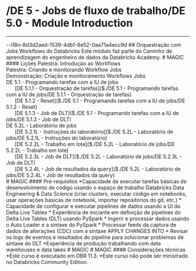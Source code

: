 # /DE 5 - Jobs de fluxo de trabalho/DE 5.0 - Module Introduction
<hr>--i18n-8d3d2aed-1539-4db1-8e52-0aa71a4ecc9d
## Orquestração com Jobs Workflows do Databricks
Este módulo faz parte do Caminho de aprendizagem do engenheiro de dados da Databricks Academy.
# MAGIC
#### Lições
Palestra: Introdução ao Workflows <br>
Palestra: Criando e monitorando Workflow Jobs <br>
Demonstração: Criação e monitoramento Workflows Jobs <br>
DE 5.1 - Programando tarefas com a IU de jobs <br>
&nbsp;&nbsp;&nbsp;&nbsp;&nbsp;&nbsp;[DE 5.1.1 - Orquestração de tarefas]($./DE 5.1 - Programando tarefas com a IU de jobs/DE 5.1.1 - Orquestração de tarefas) <br>
&nbsp;&nbsp;&nbsp;&nbsp;&nbsp;&nbsp;[DE 5.1.2 - Reset]($./DE 5.1 - Programando tarefas com a IU de jobs/DE 5.1.2 - Reset) <br>
&nbsp;&nbsp;&nbsp;&nbsp;&nbsp;&nbsp;[DE 5.1.3 - Job de DLT]($./DE 5.1 - Programando tarefas com a IU de jobs/DE 5.1.3 - Job de DLT) <br>
DE 5.2L - Laboratório de jobs <br>
&nbsp;&nbsp;&nbsp;&nbsp;&nbsp;&nbsp;[DE 5.2.1L - Instruções do laboratório]($./DE 5.2L - Laboratório de jobs/DE 5.2.1L - Instruções do laboratório) <br>
&nbsp;&nbsp;&nbsp;&nbsp;&nbsp;&nbsp;[DE 5.2.2L - Trabalho em lote]($./DE 5.2L - Laboratório de jobs/DE 5.2.2L - Trabalho em lote) <br>
&nbsp;&nbsp;&nbsp;&nbsp;&nbsp;&nbsp;[DE 5.2.3L - Job de DLT]($./DE 5.2L - Laboratório de jobs/DE 5.2.3L - Job de DLT) <br>
&nbsp;&nbsp;&nbsp;&nbsp;&nbsp;&nbsp;[DE 5.2.4L - Job de resultados da query]($./DE 5.2L - Laboratório de jobs/DE 5.2.4L - Job de resultados da query) <br>
# MAGIC
#### Pré-requisitos
*Capacidade de executar tarefas básicas de desenvolvimento de código usando o espaço de trabalho Databricks Data Engineering & Data Science (criar clusters, executar código em notebooks, usar operações básicas de notebook, importar repositórios do git, etc.)
* Capacidade de configurar e executar pipelines de dados usando a UI do Delta Live Tables
* Experiência de iniciante em definição de pipelines do Delta Live Tables (DLT) usando PySpark
  * Ingerir e processar dados usando o Auto Loader e a sintaxe do PySpark
  * Processar feeds da captura de dados de alterações (CDC) com a sintaxe APPLY CHANGES INTO
* Revisar os logs de eventos e resultados do pipeline para solucionar problemas de sintaxe do DLT
*Experiência de produção trabalhando com data warehouses e data lakes
# MAGIC
# MAGIC
#### Considerações técnicas
*Este curso é executado em DBR 11.3.
*Este curso não pode ser ministrado no Databricks Community Edition.
